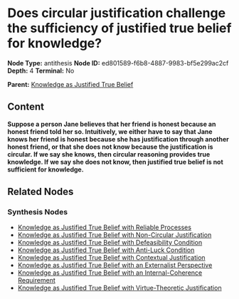 # Does circular justification challenge the sufficiency of justified true belief for knowledge?

**Node Type:** antithesis
**Node ID:** ed801589-f6b8-4887-9983-bf5e299ac2cf
**Depth:** 4
**Terminal:** No

**Parent:** [Knowledge as Justified True Belief](knowledge-as-justified-true-belief-synthesis-a820f1a7-77ed-4fcb-bdfe-360d5c631bc0.md)

## Content

**Suppose a person Jane believes that her friend is honest because an honest friend told her so. Intuitively, we either have to say that Jane knows her friend is honest because she has justification through another honest friend, or that she does not know because the justification is circular. If we say she knows, then circular reasoning provides true knowledge. If we say she does not know, then justified true belief is not sufficient for knowledge.**

## Related Nodes

### Synthesis Nodes

- [Knowledge as Justified True Belief with Reliable Processes](knowledge-as-justified-true-belief-with-reliable-processes-synthesis-f15fb9f1-abd3-419b-b094-2224af8f39fa.md)
- [Knowledge as Justified True Belief with Non-Circular Justification](knowledge-as-justified-true-belief-with-non-circular-justification-synthesis-5949cad1-9cea-4611-b012-1dc801deccb5.md)
- [Knowledge as Justified True Belief with Defeasibility Condition](knowledge-as-justified-true-belief-with-defeasibility-condition-synthesis-1715a8a2-c262-4072-ba50-bb7f34dff029.md)
- [Knowledge as Justified True Belief with Anti-Luck Condition](knowledge-as-justified-true-belief-with-anti-luck-condition-synthesis-a2552b52-0cbd-41cf-b9cf-a1230fad02d1.md)
- [Knowledge as Justified True Belief with Contextual Justification](knowledge-as-justified-true-belief-with-contextual-justification-synthesis-f6e25d83-2232-45bb-9aa3-4ce440124359.md)
- [Knowledge as Justified True Belief with an Externalist Perspective](knowledge-as-justified-true-belief-with-an-externalist-perspective-synthesis-e40944d7-64ed-4903-bd26-b8b0e8d90568.md)
- [Knowledge as Justified True Belief with an Internal-Coherence Requirement](knowledge-as-justified-true-belief-with-an-internal-coherence-requirement-synthesis-828be88d-8eed-4c12-a2f8-58eb2394dbaf.md)
- [Knowledge as Justified True Belief with Virtue-Theoretic Justification](knowledge-as-justified-true-belief-with-virtue-theoretic-justification-synthesis-7a09ae73-024a-453e-ad1f-0179b11a989e.md)
